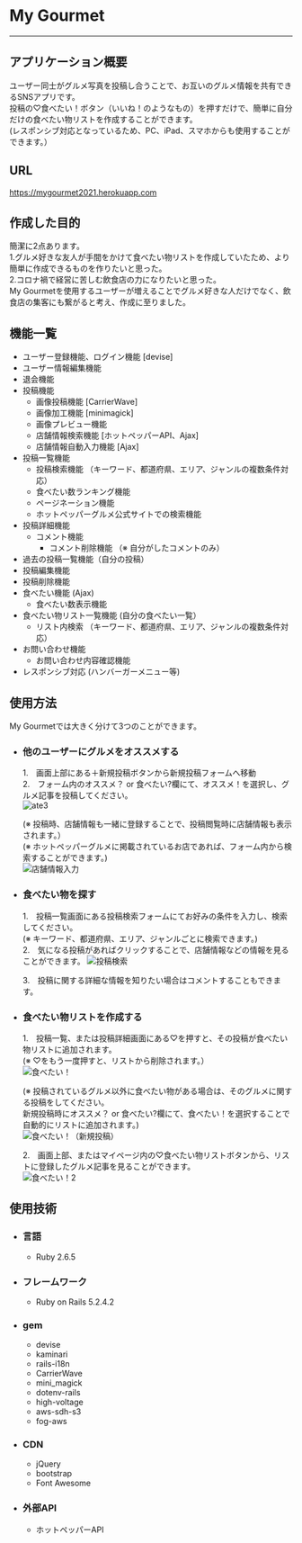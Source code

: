 # My Gourmet
---
## アプリケーション概要
ユーザー同士がグルメ写真を投稿し合うことで、お互いのグルメ情報を共有できるSNSアプリです。  
投稿の♡食べたい！ボタン（いいね！のようなもの）を押すだけで、簡単に自分だけの食べたい物リストを作成することができます。  
(レスポンシブ対応となっているため、PC、iPad、スマホからも使用することができます。）

## URL  
https://mygourmet2021.herokuapp.com  

## 作成した目的

簡潔に2点あります。  
1.グルメ好きな友人が手間をかけて食べたい物リストを作成していたため、より簡単に作成できるものを作りたいと思った。  
2.コロナ禍で経営に苦しむ飲食店の力になりたいと思った。  
My Gourmetを使用するユーザーが増えることでグルメ好きな人だけでなく、飲食店の集客にも繋がると考え、作成に至りました。  


## 機能一覧

- ユーザー登録機能、ログイン機能 [devise]　　
- ユーザー情報編集機能　　
- 退会機能　　
- 投稿機能  
  - 画像投稿機能 [CarrierWave]  
  - 画像加工機能 [minimagick]  
  - 画像プレビュー機能  
  - 店舗情報検索機能 [ホットペッパーAPI、Ajax]  
  - 店舗情報自動入力機能 [Ajax]  
- 投稿一覧機能  
  - 投稿検索機能 （キーワード、都道府県、エリア、ジャンルの複数条件対応）  
  - 食べたい数ランキング機能  
  - ページネーション機能  
  - ホットペッパーグルメ公式サイトでの検索機能  
- 投稿詳細機能  
  - コメント機能  
    - コメント削除機能 （※ 自分がしたコメントのみ）  
- 過去の投稿一覧機能（自分の投稿）  
- 投稿編集機能  
- 投稿削除機能  
- 食べたい機能 (Ajax)  
  - 食べたい数表示機能  
- 食べたい物リスト一覧機能 (自分の食べたい一覧）  
  - リスト内検索 （キーワード、都道府県、エリア、ジャンルの複数条件対応）  
- お問い合わせ機能
  - お問い合わせ内容確認機能
- レスポンシブ対応 (ハンバーガーメニュー等)
 

## 使用方法
My Gourmetでは大きく分けて3つのことができます。  
- ### 他のユーザーにグルメをオススメする  
  1.　画面上部にある＋新規投稿ボタンから新規投稿フォームへ移動  
  2.　フォーム内のオススメ？ or 食べたい?欄にて、オススメ！を選択し、グルメ記事を投稿してください。  
     ![ate3](https://user-images.githubusercontent.com/82651310/127872329-fff1e9f9-9eb7-40b1-92f6-be0839fd0d02.gif)

     (※ 投稿時、店舗情報も一緒に登録することで、投稿閲覧時に店舗情報も表示されます。）  
     (※ ホットペッパーグルメに掲載されているお店であれば、フォーム内から検索することができます。)  
     ![店舗情報入力](https://user-images.githubusercontent.com/82651310/127951248-71ae0a04-a279-4dfd-b954-21379d290c21.gif)

- ### 食べたい物を探す  
  1.　投稿一覧画面にある投稿検索フォームにてお好みの条件を入力し、検索してください。  
     (※ キーワード、都道府県、エリア、ジャンルごとに検索できます。)  
  2.　気になる投稿があればクリックすることで、店舗情報などの情報を見ることができます。
     ![投稿検索](https://user-images.githubusercontent.com/82651310/127951945-8a2f3b27-f0de-4523-8c26-84b69b2e9d02.gif)

  3.　投稿に関する詳細な情報を知りたい場合はコメントすることもできます。 
- ### 食べたい物リストを作成する  
  1.　投稿一覧、または投稿詳細画面にある♡を押すと、その投稿が食べたい物リストに追加されます。  
  (※ ♡をもう一度押すと、リストから削除されます。）  
     ![食べたい！](https://user-images.githubusercontent.com/82651310/127954264-6ef54fef-fad9-4167-ac2a-d61e09271792.gif)
     
     (※ 投稿されているグルメ以外に食べたい物がある場合は、そのグルメに関する投稿をしてください。  
     新規投稿時にオススメ？ or 食べたい?欄にて、食べたい！を選択することで自動的にリストに追加されます。)  
     ![食べたい！（新規投稿）](https://user-images.githubusercontent.com/82651310/127954609-ca508fb6-5b16-4212-ba45-b10e1f890505.gif)
     
  2.　画面上部、またはマイページ内の♡食べたい物リストボタンから、リストに登録したグルメ記事を見ることができます。   
     ![食べたい！2](https://user-images.githubusercontent.com/82651310/127955363-58ccbbb5-65fb-46bb-b233-c2f025e4702e.gif)

## 使用技術  
- ### 言語
  - Ruby 2.6.5
- ### フレームワーク
  - Ruby on Rails 5.2.4.2
- ### gem
  - devise
  - kaminari
  - rails-i18n
  - CarrierWave
  - mini_magick
  - dotenv-rails
  - high-voltage
  - aws-sdh-s3
  - fog-aws
- ### CDN  
  - jQuery
  - bootstrap
  - Font Awesome
- ### 外部API
  - ホットペッパーAPI


